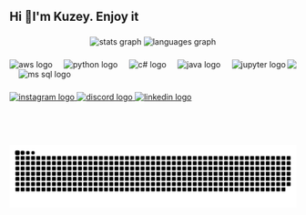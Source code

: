 <h2 align="left">Hi 👋I'm Kuzey. Enjoy it</h2>

###

<div align="center">
  <img src="https://github-readme-stats.vercel.app/api?username=maurodesouza&hide_title=false&hide_rank=false&show_icons=true&include_all_commits=true&count_private=true&disable_animations=false&theme=dracula&locale=en&hide_border=false" height="150" alt="stats graph"  />
  <img src="https://github-readme-stats.vercel.app/api/top-langs?username=maurodesouza&locale=en&hide_title=false&layout=compact&card_width=320&langs_count=5&theme=dracula&hide_border=false" height="150" alt="languages graph"  />
</div>

###

<img align="right" height="150" src="https://i.giphy.com/media/v1.Y2lkPTc5MGI3NjExcDZjOHFxZGR6bzV3c2R2aG45NjV5YjdiM3NhbWJrMTM5dmxudTcyNiZlcD12MV9pbnRlcm5hbF9naWZfYnlfaWQmY3Q9Zw/nSC4O57vbN8meLCcVF/giphy.gif"  />

###

<div align="left">
  <img src="https://user-images.githubusercontent.com/54352598/111413162-c124d400-8703-11eb-82a2-70e092c4bc17.gif" height="30" alt="aws logo"  />
  <img width="12" />
  <img src="https://i.giphy.com/media/v1.Y2lkPTc5MGI3NjExcDBiMmZrcDlkMXp6MTM1cnJheWRwMm84MTIzczFqYTAyNzI5dnZscCZlcD12MV9pbnRlcm5hbF9naWZfYnlfaWQmY3Q9Zw/coxQHKASG60HrHtvkt/giphy.gif" height="30" alt="python logo"  />
  <img width="12" />
  <img src="https://cdn-images-1.medium.com/v2/resize:fit:200/1*pVgiUNKfclvbTk6pTUszdA@2x.gif" height="30" alt="c# logo"  />
  <img width="12" />
  <img src="https://nexax.in/wp-content/uploads/2020/11/java-1.gif" height="30" alt="java logo"  />
  <img width="12" />
  <img src="https://upload.wikimedia.org/wikipedia/commons/thumb/3/38/Jupyter_logo.svg/1200px-Jupyter_logo.svg.png" height="30" alt="jupyter logo"  />
  <img width="12" />
  <img src="https://i.pinimg.com/originals/32/a0/3a/32a03aee0c76419ec5bde950a62883bc.png" height="30" alt="ms sql logo"  />
  <img width="12" />
</div>

###

<div align="left">
  <a href="https://www.instagram.com/k.drmz95/" target="blank"><img src="https://img.shields.io/static/v1?message=Instagram&logo=instagram&label=&color=E4405F&logoColor=white&labelColor=&style=for-the-badge" height="35" alt="instagram logo"  />
  <a href="https://discord.com/users/kuzey.d1695/" target="blank"><img src="https://img.shields.io/static/v1?message=Discord&logo=discord&label=&color=7289DA&logoColor=white&labelColor=&style=for-the-badge" height="35" alt="discord logo"  />
  <a href="https://www.linkedin.com/in/kuzey-durmaz/" target="blank"><img src="https://img.shields.io/static/v1?message=LinkedIn&logo=linkedin&label=&color=0077B5&logoColor=white&labelColor=&style=for-the-badge" height="35" alt="linkedin logo"  />
</div>

###

![snake gif](https://github.com/kdrmz1695/kdrmz1695/blob/output/github-snake-dark.svg)

###
